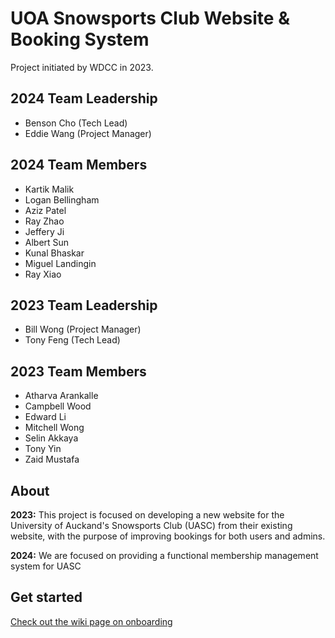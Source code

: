# UOA Snowsports Club Website & Booking System

Project initiated by WDCC in 2023.

## 2024 Team Leadership

- Benson Cho (Tech Lead)
- Eddie Wang (Project Manager)

## 2024 Team Members

- Kartik Malik
- Logan Bellingham
- Aziz Patel
- Ray Zhao
- Jeffery Ji
- Albert Sun
- Kunal Bhaskar
- Miguel Landingin
- Ray Xiao

## 2023 Team Leadership

- Bill Wong (Project Manager)
- Tony Feng (Tech Lead)

## 2023 Team Members

- Atharva Arankalle
- Campbell Wood
- Edward Li
- Mitchell Wong
- Selin Akkaya
- Tony Yin
- Zaid Mustafa

## About

**2023:** This project is focused on developing a new website for the University of Auckand's Snowsports Club (UASC) from their existing website,
with the purpose of improving bookings for both users and admins.

**2024:** We are focused on providing a functional membership management system for UASC

## Get started

[Check out the wiki page on onboarding](https://github.com/UoaWDCC/uasc-web/wiki/Onboarding)
